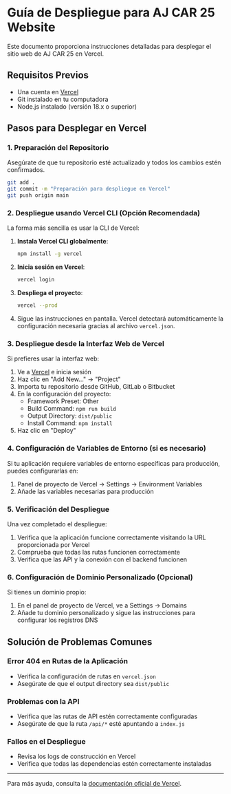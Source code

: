 # Guía de Despliegue para AJ CAR 25 Website

Este documento proporciona instrucciones detalladas para desplegar el sitio web de AJ CAR 25 en Vercel.

## Requisitos Previos

- Una cuenta en [Vercel](https://vercel.com/)
- Git instalado en tu computadora
- Node.js instalado (versión 18.x o superior)

## Pasos para Desplegar en Vercel

### 1. Preparación del Repositorio

Asegúrate de que tu repositorio esté actualizado y todos los cambios estén confirmados.

```bash
git add .
git commit -m "Preparación para despliegue en Vercel"
git push origin main
```

### 2. Despliegue usando Vercel CLI (Opción Recomendada)

La forma más sencilla es usar la CLI de Vercel:

1. **Instala Vercel CLI globalmente**:
   ```bash
   npm install -g vercel
   ```

2. **Inicia sesión en Vercel**:
   ```bash
   vercel login
   ```

3. **Despliega el proyecto**:
   ```bash
   vercel --prod
   ```

4. Sigue las instrucciones en pantalla. Vercel detectará automáticamente la configuración necesaria gracias al archivo `vercel.json`.

### 3. Despliegue desde la Interfaz Web de Vercel

Si prefieres usar la interfaz web:

1. Ve a [Vercel](https://vercel.com/) e inicia sesión
2. Haz clic en "Add New..." → "Project"
3. Importa tu repositorio desde GitHub, GitLab o Bitbucket
4. En la configuración del proyecto:
   - Framework Preset: Other
   - Build Command: `npm run build`
   - Output Directory: `dist/public`
   - Install Command: `npm install`
5. Haz clic en "Deploy"

### 4. Configuración de Variables de Entorno (si es necesario)

Si tu aplicación requiere variables de entorno específicas para producción, puedes configurarlas en:

1. Panel de proyecto de Vercel → Settings → Environment Variables
2. Añade las variables necesarias para producción

### 5. Verificación del Despliegue

Una vez completado el despliegue:

1. Verifica que la aplicación funcione correctamente visitando la URL proporcionada por Vercel
2. Comprueba que todas las rutas funcionen correctamente
3. Verifica que las API y la conexión con el backend funcionen

### 6. Configuración de Dominio Personalizado (Opcional)

Si tienes un dominio propio:

1. En el panel de proyecto de Vercel, ve a Settings → Domains
2. Añade tu dominio personalizado y sigue las instrucciones para configurar los registros DNS

## Solución de Problemas Comunes

### Error 404 en Rutas de la Aplicación
- Verifica la configuración de rutas en `vercel.json`
- Asegúrate de que el output directory sea `dist/public`

### Problemas con la API
- Verifica que las rutas de API estén correctamente configuradas
- Asegúrate de que la ruta `/api/*` esté apuntando a `index.js`

### Fallos en el Despliegue
- Revisa los logs de construcción en Vercel
- Verifica que todas las dependencias estén correctamente instaladas

---

Para más ayuda, consulta la [documentación oficial de Vercel](https://vercel.com/docs).